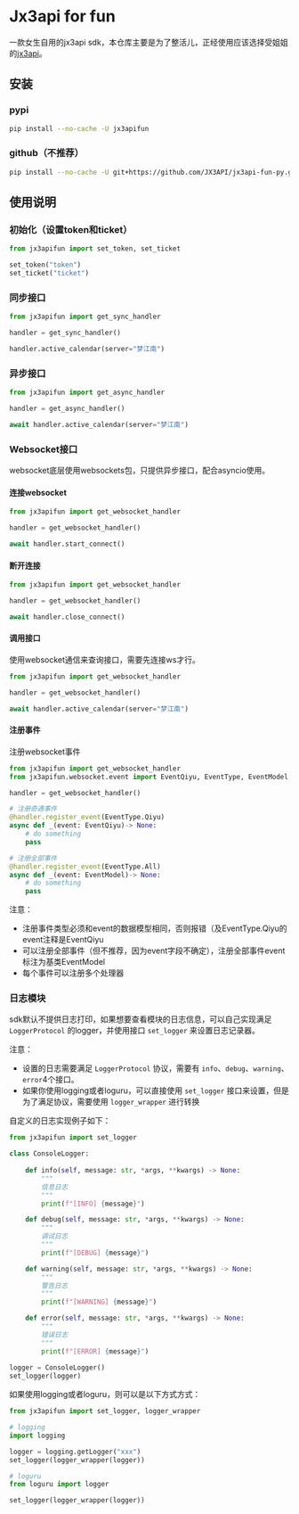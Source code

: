 # Jx3api for fun
一款女生自用的jx3api sdk，本仓库主要是为了整活儿，正经使用应该选择受姐姐的[jx3api](https://github.com/JX3API/jx3api-py)。

## 安装

###  pypi

```bash
pip install --no-cache -U jx3apifun
```

### github（不推荐）

```bash
pip install --no-cache -U git+https://github.com/JX3API/jx3api-fun-py.git
```

## 使用说明

### 初始化（设置token和ticket）

```python
from jx3apifun import set_token, set_ticket

set_token("token")
set_ticket("ticket")
```

### 同步接口

```python
from jx3apifun import get_sync_handler

handler = get_sync_handler()

handler.active_calendar(server="梦江南")
```

### 异步接口

```python
from jx3apifun import get_async_handler

handler = get_async_handler()

await handler.active_calendar(server="梦江南")
```

### Websocket接口

websocket底层使用websockets包，只提供异步接口，配合asyncio使用。

#### 连接websocket

```python
from jx3apifun import get_websocket_handler

handler = get_websocket_handler()

await handler.start_connect()
```

#### 断开连接

```python
from jx3apifun import get_websocket_handler

handler = get_websocket_handler()

await handler.close_connect()
```

#### 调用接口

使用websocket通信来查询接口，需要先连接ws才行。

```python
from jx3apifun import get_websocket_handler

handler = get_websocket_handler()

await handler.active_calendar(server="梦江南")
```

#### 注册事件

注册websocket事件

```python
from jx3apifun import get_websocket_handler
from jx3apifun.websocket.event import EventQiyu, EventType, EventModel

handler = get_websocket_handler()

# 注册奇遇事件
@handler.register_event(EventType.Qiyu)
async def _(event: EventQiyu)-> None:
    # do something
    pass

# 注册全部事件
@handler.register_event(EventType.All)
async def _(event: EventModel)-> None:
    # do something
    pass
```

注意：

- 注册事件类型必须和event的数据模型相同，否则报错（及EventType.Qiyu的event注释是EventQiyu
- 可以注册全部事件（但不推荐，因为event字段不确定），注册全部事件event标注为基类EventModel
- 每个事件可以注册多个处理器

### 日志模块

sdk默认不提供日志打印，如果想要查看模块的日志信息，可以自己实现满足 `LoggerProtocol` 的logger，并使用接口 `set_logger` 来设置日志记录器。

注意：

- 设置的日志需要满足 `LoggerProtocol` 协议，需要有 `info`、`debug`、`warning`、`error`4个接口。
- 如果你使用logging或者loguru，可以直接使用 `set_logger` 接口来设置，但是为了满足协议，需要使用 `logger_wrapper` 进行转换

自定义的日志实现例子如下：

```python
from jx3apifun import set_logger

class ConsoleLogger:
    
    def info(self, message: str, *args, **kwargs) -> None:
        """
        信息日志
        """
        print(f"[INFO] {message}")

    def debug(self, message: str, *args, **kwargs) -> None:
        """
        调试日志
        """
        print(f"[DEBUG] {message}")

    def warning(self, message: str, *args, **kwargs) -> None:
        """
        警告日志
        """
        print(f"[WARNING] {message}")

    def error(self, message: str, *args, **kwargs) -> None:
        """
        错误日志
        """
        print(f"[ERROR] {message}")
        
logger = ConsoleLogger()
set_logger(logger)
```

如果使用logging或者loguru，则可以是以下方式方式：

```python
from jx3apifun import set_logger, logger_wrapper

# logging
import logging

logger = logging.getLogger("xxx")
set_logger(logger_wrapper(logger))

# loguru
from loguru import logger

set_logger(logger_wrapper(logger))
```

